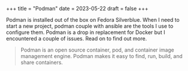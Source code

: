 +++
title = "Podman"
date = 2023-05-22
draft = false
+++

Podman is installed out of the box on Fedora Silverblue. When I need to start a new project, podman couple with ansible are the tools I use to configure them. Podman is a drop in replacement for Docker but I encountered a couple of issues. Read on to find out more.

<!--more-->

> Podman is an open source container, pod, and container image management engine. Podman makes it easy to find, run, build, and share containers.

